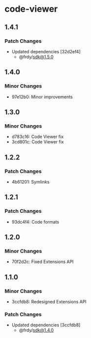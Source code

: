 # code-viewer

## 1.4.1

### Patch Changes

- Updated dependencies [32d2ef4]
  - @frdy/sdk@1.5.0

## 1.4.0

### Minor Changes

- 97e12b0: Minor improvements

## 1.3.0

### Minor Changes

- d783c16: Code Viewer fix
- 3cd801c: Code Viewer fix

## 1.2.2

### Patch Changes

- 4b61201: Symlinks

## 1.2.1

### Patch Changes

- 93dc4f4: Code formats

## 1.2.0

### Minor Changes

- 70f2d2c: Fixed Extensions API

## 1.1.0

### Minor Changes

- 3ccfdb8: Redesigned Extensions API

### Patch Changes

- Updated dependencies [3ccfdb8]
  - @frdy/sdk@1.4.0
